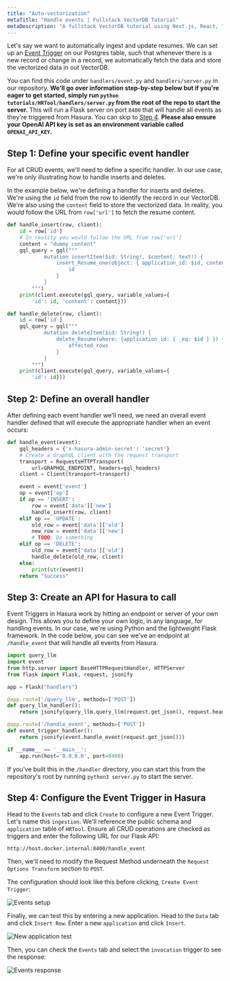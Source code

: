 ```yaml
---
title: "Auto-vectorization"
metaTitle: "Handle events | Fullstack VectorDB Tutorial"
metaDescription: "A fullstack VectorDB tutorial using Next.js, React, TypeScript, and Hasura"
---
```


Let's say we want to automatically ingest and update resumes. We can set up an
[Event Trigger](https://hasura.io/docs/latest/event-triggers/overview/) on our Postgres table, such that whenever there
is a new record or change in a record, we automatically fetch the data and store the vectorized data in out VectorDB.

You can find this code under `handlers/event.py` and `handlers/server.py` in our repository. **We'll go over information
step-by-step below but if you're eager to get started, simply run `python tutorials/HRTool/handlers/server.py` from the
root of the repo to start the server.** This will run a Flask server on port `8400` that will handle all events as
they're triggered from Hasura. You can skip to [Step 4](#step4:configuretheeventtriggerinhasura). **Please also ensure
your OpenAI API key is set as an environment variable called `OPENAI_API_KEY`.**

## Step 1: Define your specific event handler

For all CRUD events, we'll need to define a specific handler. In our use case, we're only illustrating how to handle
inserts and deletes.

In the example below, we're defining a handler for inserts and deletes. We're using the `id` field from the row to
identify the record in our VectorDB. We're also using the `content` field to store the vectorized data. In reality, you
would follow the URL from `row['url']` to fetch the resume content.

```python
def handle_insert(row, client):
    id = row['id']
    # In reality you would follow the URL from row['url']
    content = "dummy content"
    gql_query = gql("""
            mutation insertItem($id: String!, $content: text!) {
                insert_Resume_one(object: { application_id: $id, content: $content }) {
                    id
                }
            }
        """)
    print(client.execute(gql_query, variable_values={
        'id': id, 'content': content}))

def handle_delete(row, client):
    id = row['id']
    gql_query = gql("""
            mutation deleteItem($id: String!) {
                delete_Resume(where: {application_id: { _eq: $id } }) {
                    affected_rows
                }
            }
        """)
    print(client.execute(gql_query, variable_values={
        'id': id}))
```

## Step 2: Define an overall handler

After defining each event handler we'll need, we need an overall event handler defined that will execute the appropriate
handler when an event occurs:

```python
def handle_event(event):
    gql_headers = {'x-hasura-admin-secret': 'secret'}
    # Create a GraphQL client with the request transport
    transport = RequestsHTTPTransport(
        url=GRAPHQL_ENDPOINT, headers=gql_headers)
    client = Client(transport=transport)

    event = event['event']
    op = event['op']
    if op == 'INSERT':
        row = event['data']['new']
        handle_insert(row, client)
    elif op == 'UPDATE':
        old_row = event['data']['old']
        new_row = event['data']['new']
        # TODO: Do something
    elif op == 'DELETE':
        old_row = event['data']['old']
        handle_delete(old_row, client)
    else:
        print(str(event))
    return "Success"
```

## Step 3: Create an API for Hasura to call

Event Triggers in Hasura work by hitting an endpoint or server of your own design. This allows you to define your own
logic, in any language, for handling events. In our case, we're using Python and the lightweight Flask framework. In the
code below, you can see we've an endpoint at `/handle_event` that will handle all events from Hasura.

```python
import query_llm
import event
from http.server import BaseHTTPRequestHandler, HTTPServer
from flask import Flask, request, jsonify

app = Flask("handlers")

@app.route('/query_llm', methods=['POST'])
def query_llm_handler():
    return jsonify(query_llm.query_llm(request.get_json(), request.headers))

@app.route('/handle_event', methods=['POST'])
def event_trigger_handler():
    return jsonify(event.handle_event(request.get_json()))

if __name__ == '__main__':
    app.run(host='0.0.0.0', port=8400)
```

If you've built this in the `/handler` directory, you can start this from the repository's root by running
`python3 server.py` to start the server.

## Step 4: Configure the Event Trigger in Hasura

Head to the `Events` tab and click `Create` to configure a new Event Trigger. Let's name this `ingestion`. We'll
reference the public schema and `application` table of `HRTool`. Ensure all CRUD operations are checked as triggers and
enter the following URL for our Flask API:

`http://host.docker.internal:8400/handle_event`

Then, we'll need to modify the Request Method underneath the `Request Options Transform` section to `POST`.

The configuration should look like this before clicking, `Create Event Trigger`:

![Events setup](https://graphql-engine-cdn.hasura.io/learn-hasura/assets/graphql-vectordb/events_setup_image.png)

Finally, we can test this by entering a new application. Head to the `Data` tab and click `Insert Row`. Enter a new
`application` and click `Insert`.

![New application test](https://graphql-engine-cdn.hasura.io/learn-hasura/assets/graphql-vectordb/new_application_test.png)

Then, you can check the `Events` tab and select the `invocation` trigger to see the response:

![Events response](https://graphql-engine-cdn.hasura.io/learn-hasura/assets/graphql-vectordb/events-confirmation.png)
